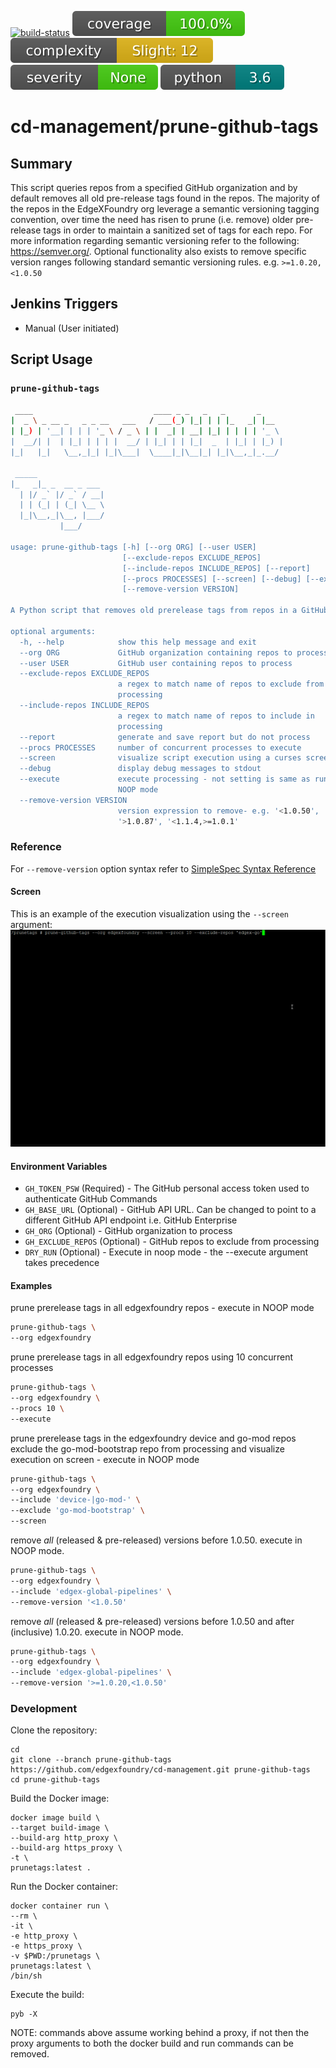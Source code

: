 [![build-status](https://jenkins.edgexfoundry.org/job/edgexfoundry/job/cd-management/job/prune-github-tags/badge/icon)](https://jenkins.edgexfoundry.org/job/edgexfoundry/job/cd-management/job/prune-github-tags)
[![coverage](docs/images/coverage.svg)](https://pybuilder.io/)
[![complexity](docs/images/complexity.svg)](https://radon.readthedocs.io/en/latest/api.html#module-radon.complexity)
[![severity](docs/images/severity.svg)](https://pypi.org/project/bandit/)
[![python](docs/images/python.svg)](https://www.python.org/downloads/)

# cd-management/prune-github-tags

## Summary

This script queries repos from a specified GitHub organization and by default removes all old pre-release tags found in the repos. The majority of the repos in the EdgeXFoundry org leverage a semantic versioning tagging convention, over time the need has risen to prune (i.e. remove) older pre-release tags in order to maintain a sanitized set of tags for each repo. For more information regarding semantic versioning refer to the following: https://semver.org/. Optional functionality also exists to remove specific version ranges following standard semantic versioning rules. e.g. `>=1.0.20,<1.0.50`

## Jenkins Triggers

* Manual (User initiated)

## Script Usage

### `prune-github-tags`
```bash
 ____                           ____ _ _   _   _       _
|  _ \ _ __ _   _ _ __   ___   / ___(_) |_| | | |_   _| |__
| |_) | '__| | | | '_ \ / _ \ | |  _| | __| |_| | | | | '_ \
|  __/| |  | |_| | | | |  __/ | |_| | | |_|  _  | |_| | |_) |
|_|   |_|   \__,_|_| |_|\___|  \____|_|\__|_| |_|\__,_|_.__/

 _____
|_   _|_ _  __ _ ___
  | |/ _` |/ _` / __|
  | | (_| | (_| \__ \
  |_|\__,_|\__, |___/
           |___/

usage: prune-github-tags [-h] [--org ORG] [--user USER]
                         [--exclude-repos EXCLUDE_REPOS]
                         [--include-repos INCLUDE_REPOS] [--report]
                         [--procs PROCESSES] [--screen] [--debug] [--execute]
                         [--remove-version VERSION]

A Python script that removes old prerelease tags from repos in a GitHub org

optional arguments:
  -h, --help            show this help message and exit
  --org ORG             GitHub organization containing repos to process
  --user USER           GitHub user containing repos to process
  --exclude-repos EXCLUDE_REPOS
                        a regex to match name of repos to exclude from
                        processing
  --include-repos INCLUDE_REPOS
                        a regex to match name of repos to include in
                        processing
  --report              generate and save report but do not process
  --procs PROCESSES     number of concurrent processes to execute
  --screen              visualize script execution using a curses screen
  --debug               display debug messages to stdout
  --execute             execute processing - not setting is same as running in
                        NOOP mode
  --remove-version VERSION
                        version expression to remove- e.g. '<1.0.50',
                        '>1.0.87', '<1.1.4,>=1.0.1'
```

### Reference
For `--remove-version` option syntax refer to [SimpleSpec Syntax Reference](https://python-semanticversion.readthedocs.io/en/latest/reference.html#semantic_version.SimpleSpec)

#### Screen
This is an example of the execution visualization using the `--screen` argument:
![screen](/docs/images/screen.gif)

#### Environment Variables

* `GH_TOKEN_PSW`      (Required) - The GitHub personal access token used to authenticate GitHub Commands
* `GH_BASE_URL`       (Optional) - GitHub API URL. Can be changed to point to a different GitHub API endpoint i.e. GitHub Enterprise
* `GH_ORG`            (Optional) - GitHub organization to process
* `GH_EXCLUDE_REPOS`  (Optional) - GitHub repos to exclude from processing
* `DRY_RUN`           (Optional) - Execute in noop mode - the --execute argument takes precedence

#### Examples

prune prerelease tags in all edgexfoundry repos - execute in NOOP mode
```bash
prune-github-tags \
--org edgexfoundry
```

prune prerelease tags in all edgexfoundry repos using 10 concurrent processes
```bash
prune-github-tags \
--org edgexfoundry \
--procs 10 \
--execute
```

prune prerelease tags in the edgexfoundry device and go-mod repos exclude the go-mod-bootstrap repo from processing and visualize execution on screen - execute in NOOP mode
```bash
prune-github-tags \
--org edgexfoundry \
--include 'device-|go-mod-' \
--exclude 'go-mod-bootstrap' \
--screen
```

remove *all* (released & pre-released) versions before 1.0.50. execute in NOOP mode.
```bash
prune-github-tags \
--org edgexfoundry \
--include 'edgex-global-pipelines' \
--remove-version '<1.0.50'
```

remove *all* (released & pre-released) versions before 1.0.50 and after (inclusive) 1.0.20. execute in NOOP mode.
```bash
prune-github-tags \
--org edgexfoundry \
--include 'edgex-global-pipelines' \
--remove-version '>=1.0.20,<1.0.50'
```

### Development
Clone the repository:
```
cd
git clone --branch prune-github-tags https://github.com/edgexfoundry/cd-management.git prune-github-tags
cd prune-github-tags
```

Build the Docker image:
```
docker image build \
--target build-image \
--build-arg http_proxy \
--build-arg https_proxy \
-t \
prunetags:latest .
```

Run the Docker container:
```
docker container run \
--rm \
-it \
-e http_proxy \
-e https_proxy \
-v $PWD:/prunetags \
prunetags:latest \
/bin/sh
```

Execute the build:
```
pyb -X
```
NOTE: commands above assume working behind a proxy, if not then the proxy arguments to both the docker build and run commands can be removed.
